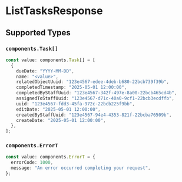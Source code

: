 # ListTasksResponse


## Supported Types

### `components.Task[]`

```typescript
const value: components.Task[] = [
  {
    dueDate: "YYYY-MM-DD",
    name: "<value>",
    relatedObjectUuid: "123e4567-edee-4deb-b680-22bcb739f39b",
    completedTimestamp: "2025-05-01 12:00:00",
    completedByStaffUuid: "123e4567-342f-497e-8a00-22bcb465cd4b",
    assignedToStaffUuid: "123e4567-d71c-40a0-9cf1-22bcb3ecdffb",
    uuid: "123e4567-fdd3-45fa-972c-22bcb225f9bb",
    editDate: "2025-05-01 12:00:00",
    createdByStaffUuid: "123e4567-94e4-4353-821f-22bcba76509b",
    createDate: "2025-05-01 12:00:00",
  },
];
```

### `components.ErrorT`

```typescript
const value: components.ErrorT = {
  errorCode: 1000,
  message: "An error occurred completing your request",
};
```


